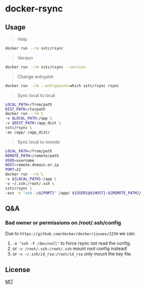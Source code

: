# docker-rsync

## Usage

> Help

```sh
docker run --rm sstc/rsync
```

> Version

```sh
docker run --rm sstc/rsync --version
```

> Change entrypint

```sh
docker run --rm --entrypoint=which sstc/rsync rsync
```

> Sync local to local

```sh
LOCAL_PATH=/from/path
DIST_PATH=/to/path
docker run --rm \
-v $LOCAL_PATH:/app \
-v $DIST_PATH:/app_dist \
sstc/rsync \
-av /app/ /app_dist/
```

> Sync local to remote

```sh
LOCAL_PATH=/from/path
REMOTE_PATH=/remote/path
USER=username
HOST=remote.domain.or.ip
PORT=22
docker run --rm \
-v ${LOCAL_PATH}:/app \
-v ~/.ssh:/root/.ssh \
sstc/rsync \
-avz -e "ssh -p${PORT}" /app/ ${USER}@${HOST}:${REMOTE_PATH}/
```

## Q&A

### Bad owner or permissions on /root/.ssh/config

Due to `https://github.com/docker/docker/issues/2259` we can:

1. `-e "ssh -F /dev/null"` to force rsync not read the config.
2. or `-v /root/.ssh:/root/.ssh` mount root config instead!
3. or `-v ~/.ssh/id_rsa:/root/id_rsa` only mount the key file.

## License

[MIT](https://choosealicense.com/licenses/mit/)
